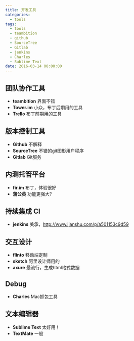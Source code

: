 ```yaml
---
title: 开发工具
categories: 
  - tools
tags:
  - tools
  - teambition
  - github
  - SourceTree
  - Gitlab
  - jenkins
  - Charles
  - Sublime Text
date: 2016-03-14 00:00:00
---
```


## 团队协作工具

*   **teambition** 	界面不错
*   **Tower.im**		小众，布丁后期用的工具
*   **Trello**		布丁前期用的工具

## 版本控制工具

*   **Github**		不解释
*   **SourceTree**	不错的git图形用户程序
*   **Gitlab**		Git服务

## 内测托管平台

*   **fir.im**		布丁，体验很好
*   **蒲公英**			功能更强大?

## 持续集成 CI

*   **jenkins**		美承，http://www.jianshu.com/p/a501153c9d59

## 交互设计

*   **flinto**		移动端定制
*   **sketch**		阿里设计师用的
*   **axure**			最流行，生成html格式数据

## Debug

*   **Charles**		Mac抓包工具

## 文本编辑器

*   **Sublime Text**	太好用！
*   **TextMate**		一般